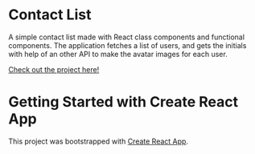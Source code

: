 # Contact List

A simple contact list made with React class components and functional components.
The application fetches a list of users, and gets the initials with help of an other API to make the avatar images for each user.

<a href="https://www.martinfjeld.github.io/react-contact-list/">Check out the project here!</a>

# Getting Started with Create React App

This project was bootstrapped with [Create React App](https://github.com/facebook/create-react-app).
